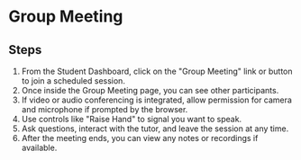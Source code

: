 # Group Meeting

## Steps

1. From the Student Dashboard, click on the "Group Meeting" link or button to join a scheduled session.  
2. Once inside the Group Meeting page, you can see other participants.  
3. If video or audio conferencing is integrated, allow permission for camera and microphone if prompted by the browser.  
4. Use controls like "Raise Hand" to signal you want to speak.  
5. Ask questions, interact with the tutor, and leave the session at any time.  
6. After the meeting ends, you can view any notes or recordings if available.